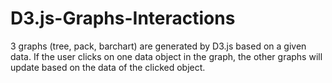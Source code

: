# D3.js-Graphs-Interactions
3 graphs (tree, pack, barchart) are generated by D3.js based on a given data. If the user clicks on one data object in the graph, the other graphs will update based on the data of the clicked object.

